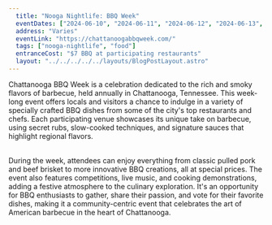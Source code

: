 ```yaml
---
  title: "Nooga Nightlife: BBQ Week"
  eventDates: ["2024-06-10", "2024-06-11", "2024-06-12", "2024-06-13", "2024-06-14", "2024-06-15", "2024-06-16"]
  address: "Varies"
  eventLink: "https://chattanoogabbqweek.com/"
  tags: ["nooga-nightlife", "food"]
  entranceCost: "$7 BBQ at participating restaurants"
  layout: "../../../../../layouts/BlogPostLayout.astro"
---
```



Chattanooga BBQ Week is a celebration dedicated to the rich and smoky flavors of barbecue, held annually in Chattanooga, Tennessee. This week-long event offers locals and visitors a chance to indulge in a variety of specially crafted BBQ dishes from some of the city's top restaurants and chefs. Each participating venue showcases its unique take on barbecue, using secret rubs, slow-cooked techniques, and signature sauces that highlight regional flavors.

<br>
During the week, attendees can enjoy everything from classic pulled pork and beef brisket to more innovative BBQ creations, all at special prices. The event also features competitions, live music, and cooking demonstrations, adding a festive atmosphere to the culinary exploration. It's an opportunity for BBQ enthusiasts to gather, share their passion, and vote for their favorite dishes, making it a community-centric event that celebrates the art of American barbecue in the heart of Chattanooga.

